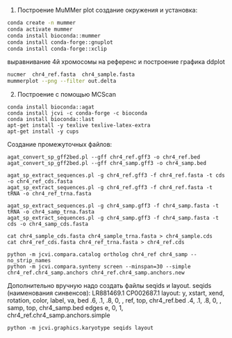 1. Построение MuMMer plot
создание окружения и установка:
``` bash
conda create -n mummer
conda activate mummer
conda install bioconda::mummer
conda install conda-forge::gnuplot
conda install conda-forge::xclip
```
выравнивание 4й хромосомы на референс и построение графика ddplot

```bash 
nucmer  chr4_ref.fasta  chr4_sample.fasta 
mummerplot --png --filter out.delta
```
2. Построение с помощью MCScan 
```
conda install bioconda::agat
conda install jcvi -c conda-forge -c bioconda
conda install bioconda::last
apt-get install -y texlive texlive-latex-extra
apt-get install -y cups

```
Создание промежуточных файлов:
```
agat_convert_sp_gff2bed.pl --gff chr4_ref.gff3 -o chr4_ref.bed
agat_convert_sp_gff2bed.pl --gff chr4_samp.gff3 -o chr4_samp.bed

agat_sp_extract_sequences.pl -g chr4_ref.gff3 -f chr4_ref.fasta -t cds -o chr4_ref_cds.fasta
agat_sp_extract_sequences.pl -g chr4_ref.gff3 -f chr4_ref.fasta -t tRNA -o chr4_ref_trna.fasta

agat_sp_extract_sequences.pl -g chr4_samp.gff3 -f chr4_samp.fasta -t tRNA -o chr4_samp_trna.fasta
agat_sp_extract_sequences.pl -g chr4_samp.gff3 -f chr4_samp.fasta -t cds -o chr4_samp_cds.fasta

cat chr4_sample_cds.fasta chr4_sample_trna.fasta > chr4_sample.cds
cat chr4_ref_cds.fasta chr4_ref_trna.fasta > chr4_ref.cds

```
```
python -m jcvi.compara.catalog ortholog chr4_ref chr4_samp --no_strip_names
python -m jcvi.compara.synteny screen --minspan=30 --simple chr4_ref.chr4_samp.anchors chr4_ref.chr4_samp.anchors.new
```
Дополнительно вручную надо создать файлы seqids и layout. 
seqids (наименования синвенсов):
LR881469.1
CP002687.1
layout:
 y, xstart, xend, rotation, color, label, va,  bed
.6,     .1,    .8,       0,      , ref, top, chr4_ref.bed
.4,     .1,    .8,       0,      , samp, top, chr4_samp.bed
 edges
e, 0, 1, chr4_ref.chr4_samp.anchors.simple 
```
python -m jcvi.graphics.karyotype seqids layout
```

